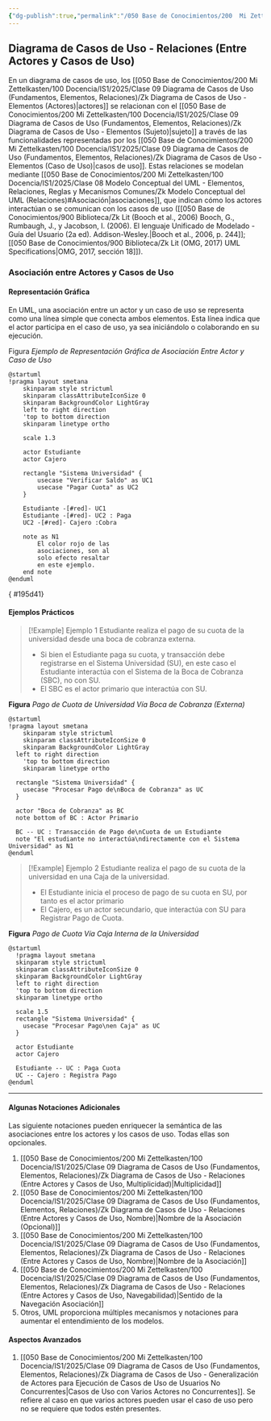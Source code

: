 ```yaml
---
{"dg-publish":true,"permalink":"/050 Base de Conocimientos/200  Mi Zettelkasten/100 Docencia/IS1/2025/Clase 09 Diagrama de Casos de Uso (Fundamentos, Elementos, Relaciones)/Zk Diagrama de Casos de Uso - Relaciones (Entre Actores y Casos de Uso)/","tags":["digitalGarden","diagramaCasosDeUso","relaciones"]}
---
```


## Diagrama de Casos de Uso - Relaciones (Entre Actores y Casos de Uso)

En un diagrama de casos de uso, los [[050 Base de Conocimientos/200  Mi Zettelkasten/100 Docencia/IS1/2025/Clase 09 Diagrama de Casos de Uso (Fundamentos, Elementos, Relaciones)/Zk Diagrama de Casos de Uso - Elementos (Actores)\|actores]] se relacionan con el [[050 Base de Conocimientos/200  Mi Zettelkasten/100 Docencia/IS1/2025/Clase 09 Diagrama de Casos de Uso (Fundamentos, Elementos, Relaciones)/Zk Diagrama de Casos de Uso - Elementos (Sujeto)\|sujeto]] a través de las funcionalidades representadas por los [[050 Base de Conocimientos/200  Mi Zettelkasten/100 Docencia/IS1/2025/Clase 09 Diagrama de Casos de Uso (Fundamentos, Elementos, Relaciones)/Zk Diagrama de Casos de Uso - Elementos (Caso de Uso)\|casos de uso]]. Estas relaciones se modelan mediante [[050 Base de Conocimientos/200  Mi Zettelkasten/100 Docencia/IS1/2025/Clase 08 Modelo Conceptual del UML - Elementos, Relaciones, Reglas y Mecanismos Comunes/Zk Modelo Conceptual del UML (Relaciones)#Asociación\|asociaciones]], que indican cómo los actores interactúan o se comunican con los casos de uso ([[050 Base de Conocimientos/900 Biblioteca/Zk Lit (Booch et al., 2006) Booch, G., Rumbaugh, J., y Jacobson, I. (2006). El lenguaje Unificado de Modelado - Guía del Usuario (2a ed). Addison-Wesley.\|Booch et al., 2006, p. 244]]; [[050 Base de Conocimientos/900 Biblioteca/Zk Lit (OMG, 2017) UML Specifications\|OMG, 2017, sección 18]]). 

### Asociación entre Actores y Casos de Uso

#### Representación Gráfica

En UML, una asociación entre un actor y un caso de uso se representa como una línea simple que conecta ambos elementos. Esta línea indica que el actor participa en el caso de uso, ya sea iniciándolo o colaborando en su ejecución.

Figura
_Ejemplo de Representación Gráfica de Asociación Entre Actor y Caso de Uso_
```plantuml
@startuml
!pragma layout smetana
	skinparam style strictuml
	skinparam classAttributeIconSize 0
	skinparam BackgroundColor LightGray
	left to right direction
	'top to bottom direction
	skinparam linetype ortho

	scale 1.3
	
	actor Estudiante
	actor Cajero
	
	rectangle "Sistema Universidad" {
		usecase "Verificar Saldo" as UC1
		usecase "Pagar Cuota" as UC2
	}
	
	Estudiante -[#red]- UC1
	Estudiante -[#red]- UC2 : Paga
	UC2 -[#red]- Cajero :Cobra

	note as N1
		El color rojo de las
		asociaciones, son al
		solo efecto resaltar
		en este ejemplo.
	end note
@enduml
```
{ #195d41}


#### Ejemplos Prácticos

>[!Example] Ejemplo 1
>Estudiante realiza el pago de su cuota de la universidad desde una boca de cobranza externa.
>- Si bien el Estudiante paga su cuota, y transacción debe registrarse en el Sistema Universidad (SU), en este caso el Estudiante interactúa con el Sistema de la Boca de Cobranza (SBC), no con SU.
>- El SBC es el actor primario que interactúa con SU.

**Figura**
_Pago de Cuota de Universidad Vía Boca de Cobranza (Externa)_
```plantuml
@startuml
!pragma layout smetana
	skinparam style strictuml
	skinparam classAttributeIconSize 0
	skinparam BackgroundColor LightGray
  left to right direction
	'top to bottom direction
	skinparam linetype ortho

  rectangle "Sistema Universidad" {
    usecase "Procesar Pago de\nBoca de Cobranza" as UC
  }
  
  actor "Boca de Cobranza" as BC 
  note bottom of BC : Actor Primario
  
  BC -- UC : Transacción de Pago de\nCuota de un Estudiante
  note "El estudiante no interactúa\ndirectamente con el Sistema Universidad" as N1
@enduml
```

> [!Example] Ejemplo 2 
> Estudiante realiza el pago de su cuota de la universidad en una Caja de la universidad.
> - El Estudiante inicia el proceso de pago de su cuota en SU, por tanto es el actor primario
> - El Cajero, es un actor secundario, que interactúa con SU para Registrar Pago de Cuota.

**Figura**
_Pago de Cuota Vía Caja Interna de la Universidad_
```plantuml
@startuml
  !pragma layout smetana
  skinparam style strictuml
  skinparam classAttributeIconSize 0
  skinparam BackgroundColor LightGray
  left to right direction
  'top to bottom direction
  skinparam linetype ortho

  scale 1.5
  rectangle "Sistema Universidad" {
    usecase "Procesar Pago\nen Caja" as UC
  }

  actor Estudiante
  actor Cajero

  Estudiante -- UC : Paga Cuota
  UC -- Cajero : Registra Pago
@enduml
```

----
#### Algunas Notaciones Adicionales

Las siguiente notaciones pueden enriquecer la semántica de las asociaciones entre los actores y los casos de uso. Todas ellas son opcionales.

1. [[050 Base de Conocimientos/200  Mi Zettelkasten/100 Docencia/IS1/2025/Clase 09 Diagrama de Casos de Uso (Fundamentos, Elementos, Relaciones)/Zk Diagrama de Casos de Uso - Relaciones (Entre Actores y Casos de Uso, Multiplicidad)\|Multiplicidad]]
2. [[050 Base de Conocimientos/200  Mi Zettelkasten/100 Docencia/IS1/2025/Clase 09 Diagrama de Casos de Uso (Fundamentos, Elementos, Relaciones)/Zk Diagrama de Casos de Uso - Relaciones (Entre Actores y Casos de Uso, Nombre)\|Nombre de la Asociación (Opcional)]]
3. [[050 Base de Conocimientos/200  Mi Zettelkasten/100 Docencia/IS1/2025/Clase 09 Diagrama de Casos de Uso (Fundamentos, Elementos, Relaciones)/Zk Diagrama de Casos de Uso - Relaciones (Entre Actores y Casos de Uso, Nombre)\|Nombre de la Asociación]]
4. [[050 Base de Conocimientos/200  Mi Zettelkasten/100 Docencia/IS1/2025/Clase 09 Diagrama de Casos de Uso (Fundamentos, Elementos, Relaciones)/Zk Diagrama de Casos de Uso - Relaciones (Entre Actores y Casos de Uso, Navegabilidad)\|Sentido de la Navegación Asociación]]
5. Otros, UML proporciona múltiples mecanismos y notaciones para aumentar el entendimiento de los modelos.

#### Aspectos Avanzados

1. [[050 Base de Conocimientos/200  Mi Zettelkasten/100 Docencia/IS1/2025/Clase 09 Diagrama de Casos de Uso (Fundamentos, Elementos, Relaciones)/Zk Diagrama de Casos de Uso - Generalización de Actores para Ejecución de Casos de Uso de Usuarios No Concurrentes\|Casos de Uso con Varios Actores no Concurrentes]]. Se refiere al caso en que varios actores pueden usar el caso de uso pero no se requiere que todos estén presentes. 
